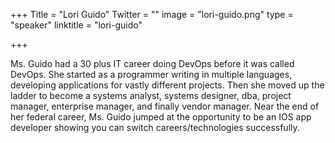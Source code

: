 +++
Title = "Lori Guido"
Twitter = ""
image = "lori-guido.png"
type = "speaker"
linktitle = "lori-guido"

+++

Ms. Guido had a 30 plus IT career doing DevOps before it was called DevOps.  She started as a programmer writing in multiple languages, developing applications for vastly different projects.  Then she moved up the ladder to become a systems analyst, systems designer, dba, project manager, enterprise manager, and finally vendor manager.  Near the end of her federal career, Ms. Guido jumped at the opportunity to be an IOS app developer showing you can switch careers/technologies successfully.
